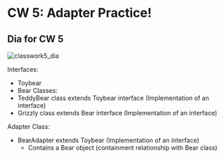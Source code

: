 # CW 5: Adapter Practice!

## Dia for CW 5
![classwork5_dia](https://user-images.githubusercontent.com/89400338/217357662-bf7eb629-1c9a-41f1-9e06-b4d36b793b39.png)

Interfaces:  
  - Toybear
  - Bear
Classes: 
  - TeddyBear class extends Toybear interface (Implementation of an interface)
  - Grizzly class extends Bear interface (Implementation of an interface)

Adapter Class:
  - BearAdapter extends Toybear (Implementation of an interface)
     - Contains a Bear object (containment relationship with Bear class)
